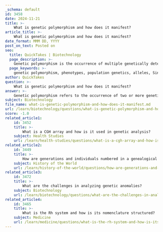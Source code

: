 ```yaml
---
_schema: default
id: 3458
date: 2024-11-21
title: >-
    What is genetic polymorphism and how does it manifest?
article_title: >-
    What is genetic polymorphism and how does it manifest?
date_format: MMM DD, YYYY
post_on_text: Posted on
seo:
  title: QuickTakes | Biotechnology
  page_description: >-
    Genetic polymorphism is the occurrence of multiple genetically determined phenotypes within a population, characterized by variations in alleles at appreciable frequencies, manifesting in forms such as SNPs, blood types, physical traits, and distinct forms among species.
  page_keywords: >-
    genetic polymorphism, phenotypes, population genetics, alleles, Single Nucleotide Polymorphisms, SNPs, blood group variations, ABO blood group, Rh factor, morphological differences, sexual dimorphism, discontinuous variation, genetic diversity, evolution, adaptability, mutations
author: QuickTakes
question: >-
    What is genetic polymorphism and how does it manifest?
answer: >-
    Genetic polymorphism refers to the occurrence of two or more genetically determined phenotypes within a population, where these variations are present at appreciable frequencies. Specifically, a gene is considered polymorphic if more than one allele occupies that gene's locus within a population, with the minimum frequency of these alleles typically set at 1%. This means that for a genetic variant to be classified as a polymorphism, it must be common enough that it cannot be maintained solely by recurrent mutations.\n\nPolymorphism manifests in various forms, including:\n\n1. **Single Nucleotide Polymorphisms (SNPs)**: These are the most common type of genetic variation, where a single nucleotide in the DNA sequence is altered. For example, variations in the CYP1A1 gene, which is involved in drug metabolism, illustrate how SNPs can affect individual responses to medications.\n\n2. **Blood Group Variations**: The ABO blood group system and the Rh factor are classic examples of genetic polymorphisms. Different alleles at the ABO locus result in distinct blood types (A, B, AB, and O), which are prevalent in the human population.\n\n3. **Morphological Differences**: Polymorphism can also lead to observable physical differences among individuals of the same species, such as variations in coloration, size, or the presence of certain traits. This is often seen in species that exhibit sexual dimorphism, where males and females have distinct physical characteristics.\n\n4. **Discontinuous Variation**: Polymorphism can create sharply distinct forms within a population, dividing individuals into categories based on specific traits. This is evident in many species, where individuals may be classified into different forms based on genetic traits.\n\nOverall, genetic polymorphism plays a crucial role in promoting genetic diversity within populations, contributing to evolutionary processes and the adaptability of species over generations. It is important to note that genetic polymorphisms differ from mutations, which are typically rare and occur at much lower frequencies within a population.
subject: Biotechnology
file_name: what-is-genetic-polymorphism-and-how-does-it-manifest.md
url: /learn/biotechnology/questions/what-is-genetic-polymorphism-and-how-does-it-manifest
score: -1.0
related_article1:
    id: 3452
    title: >-
        What is a CGH array and how is it used in genetic analysis?
    subject: Health Studies
    url: /learn/health-studies/questions/what-is-a-cgh-array-and-how-is-it-used-in-genetic-analysis
related_article2:
    id: 3449
    title: >-
        How are generations and individuals numbered in a genealogical tree?
    subject: History of the World
    url: /learn/history-of-the-world/questions/how-are-generations-and-individuals-numbered-in-a-genealogical-tree
related_article3:
    id: 3472
    title: >-
        What are the challenges in analyzing genetic anomalies?
    subject: Biotechnology
    url: /learn/biotechnology/questions/what-are-the-challenges-in-analyzing-genetic-anomalies
related_article4:
    id: 3465
    title: >-
        What is the Rh system and how is its nomenclature structured?
    subject: Medicine
    url: /learn/medicine/questions/what-is-the-rh-system-and-how-is-its-nomenclature-structured
---
```


&nbsp;